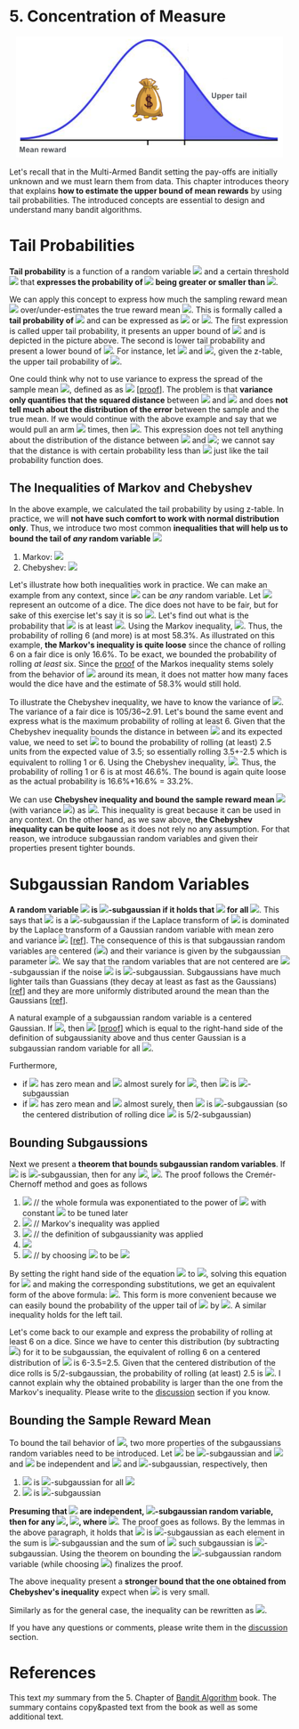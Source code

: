 # 5. Concentration of Measure
<center>
<img width="480" src="./assets/5_normal_distribution.png">
</center>

Let's recall that in the Multi-Armed Bandit setting the pay-offs are initially unknown and we must learn them from data. This chapter introduces theory that explains **how to estimate the upper bound of mean rewards** by using tail probabilities. The introduced concepts are essential to design and understand many bandit algorithms. 
 
# Tail Probabilities
 **Tail probability** is a function of a random variable <img src="https://render.githubusercontent.com/render/math?math=X"> and a certain threshold <img src="https://render.githubusercontent.com/render/math?math=\epsilon > 0"> that **expresses the probability of <img src="https://render.githubusercontent.com/render/math?math=X"> being greater or smaller than <img src="https://render.githubusercontent.com/render/math?math=\epsilon">**.  
 
 We can apply this concept to express how much the sampling reward mean <img src="https://render.githubusercontent.com/render/math?math=\hat{\mu}"> over/under-estimates the true reward mean <img src="https://render.githubusercontent.com/render/math?math=\mu">. This is formally called a **tail probability of <img src="https://render.githubusercontent.com/render/math?math=\hat{\mu} - \mu">** and can be expressed as <img src="https://render.githubusercontent.com/render/math?math=\mathbb{P}(\hat{\mu} \geq \mu \%2B \epsilon)"> or <img src="https://render.githubusercontent.com/render/math?math=\mathbb{P}(\hat{\mu} \leq \mu - \epsilon)">. The first expression is called upper tail probability, it presents an upper bound of <img src="https://render.githubusercontent.com/render/math?math=\hat{\mu}"> and is depicted in the picture above. The second is lower tail probability and present a lower bound of <img src="https://render.githubusercontent.com/render/math?math=\hat{\mu}">. For instance, let <img src="https://render.githubusercontent.com/render/math?math=X ~ \N(\mu,\sigma)"> and <img src="https://render.githubusercontent.com/render/math?math=\epsilon = 2\sigma">, given the z-table, the upper tail probability of <img src="https://render.githubusercontent.com/render/math?math=\mathbb{P}(\hat{\mu} \geq \mu %2B 2\sigma)=2.3\%25">. 
 
One could think why not to use variance to express the spread of the sample mean <img src="https://render.githubusercontent.com/render/math?math=\hat{\mu}">, defined as as <img src="https://render.githubusercontent.com/render/math?math=\mathbb{V}[\hat{\mu}] = \mathbb{E}[(\hat{\mu} - \mu)^2] =\dfrac{\sigma^2}{n}"> [[proof](https://youtu.be/7mYDHbrLEQo)]. The problem is that **variance only quantifies that the squared distance** between <img src="https://render.githubusercontent.com/render/math?math=\hat{\mu}"> and <img src="https://render.githubusercontent.com/render/math?math=\mu"> and does **not tell much about the distribution of the error** between the sample and the true mean. If we would continue with the above example and say that we would pull an arm <img src="https://render.githubusercontent.com/render/math?math=n=100"> times, then <img src="https://render.githubusercontent.com/render/math?math=\mathbb{V}[\hat{\mu}] = \dfrac{\sigma^2}{100}">. This expression does not tell anything about the distribution of the distance between <img src="https://render.githubusercontent.com/render/math?math=\hat{\mu}"> and <img src="https://render.githubusercontent.com/render/math?math=\mu">; we cannot say that the distance is with certain probability less than <img src="https://render.githubusercontent.com/render/math?math=\epsilon"> just like the tail probability function does.
 

## The Inequalities of Markov and Chebyshev
In the above example, we calculated the tail probability by using z-table. In practice, we will **not have such comfort to work with normal distribution only**. Thus, we introduce two most common **inequalities that will help us to bound the tail of *any* random variable <img src="https://render.githubusercontent.com/render/math?math=X">**
1. Markov: <img src="https://render.githubusercontent.com/render/math?math=\mathbb{P}(X \geq \epsilon) \leq \dfrac{\mathbb{E}[X]}{\epsilon}">     
1. Chebyshev: <img src="https://render.githubusercontent.com/render/math?math=\mathbb{P}(|X - \mathbb{E}[X]| \geq \epsilon) \leq \dfrac{\mathbb{V}[X]}{\epsilon^2}">

Let's illustrate how both inequalities work in practice. We can make an example from any context, since <img src="https://render.githubusercontent.com/render/math?math=X"> can be *any* random variable. Let <img src="https://render.githubusercontent.com/render/math?math=X"> represent an outcome of a dice. The dice does not have to be fair, but for sake of this exercise let's say it is so <img src="https://render.githubusercontent.com/render/math?math=\mathbb{E}[X]=3.5">. Let's find out what is the probability that <img src="https://render.githubusercontent.com/render/math?math=X"> is at least <img src="https://render.githubusercontent.com/render/math?math=\epsilon=6">. Using the Markov inequality, <img src="https://render.githubusercontent.com/render/math?math=\mathbb{P}(X \geq 6) \leq \dfrac{3.5}{6} = 58.3\%25">. Thus, the probability of rolling 6 (and more) is at most 58.3%. As illustrated on this example, **the Markov's inequality is quite loose** since the chance of rolling 6 on a fair dice is only 16.6%. To be exact, we bounded the probability of rolling *at least* six. Since the [proof](https://www.quora.com/What-is-an-intuitive-explanation-of-Markovs-inequality) of the Markos inequality stems solely from the behavior of <img src="https://render.githubusercontent.com/render/math?math=X"> around its mean, it does not matter how many faces would the dice have and the estimate of 58.3% would still hold.  
 
To illustrate the Chebyshev inequality, we have to know the variance of <img src="https://render.githubusercontent.com/render/math?math=X">. The variance of a fair dice is 105/36~2.91. Let's bound the same event and express what is the maximum probability of rolling at least 6. Given that the Chebyshev inequality bounds the distance in between <img src="https://render.githubusercontent.com/render/math?math=X"> and its expected value, we need to set <img src="https://render.githubusercontent.com/render/math?math=\epsilon=6-3.5=2.5"> to bound the probability of rolling (at least) 2.5 units from the expected value of 3.5; so essentially rolling 3.5+-2.5 which is equivalent to rolling 1 or 6. Using the Chebyshev inequality, <img src="https://render.githubusercontent.com/render/math?math=\mathbb{P}(|X - 3.5| \geq 2.5) \leq \dfrac{2.91}{2.5^2} = 46.6\%25">. Thus, the probability of rolling 1 or 6 is at most 46.6%. The bound is again quite loose as the actual probability is 16.6%+16.6% = 33.2%.

 
We can use **Chebyshev inequality and bound the sample reward mean <img src="https://render.githubusercontent.com/render/math?math=\hat{\mu}">** (with variance <img src="https://render.githubusercontent.com/render/math?math=\mathbb{V}[\hat{\mu}] =\dfrac{\sigma^2}{n}">) as <img src="https://render.githubusercontent.com/render/math?math=\mathbb{P}(|\hat{\mu} - \mu| \geq \epsilon) \leq \dfrac{\sigma^2}{n\epsilon^2}">. This inequality is great because it can be used in any context. On the other hand, as we saw above, **the Chebyshev inequality can be quite loose** as it does not rely no any assumption. For that reason, we introduce subgaussian random variables and given their properties present tighter bounds.  


# Subgaussian Random Variables
 **A random variable <img src="https://render.githubusercontent.com/render/math?math=X"> is <img src="https://render.githubusercontent.com/render/math?math=\sigma">-subgaussian if it holds that <img src="https://render.githubusercontent.com/render/math?math=\mathbb{E}[e^{\lambda X}] \leq e^{\lambda^2 \sigma^2 / 2}"> for all <img src="https://render.githubusercontent.com/render/math?math=\lambda \in \mathbb{R}">**. This says that <img src="https://render.githubusercontent.com/render/math?math=X"> is a <img src="https://render.githubusercontent.com/render/math?math=\sigma">-subgaussian if the Laplace transform of <img src="https://render.githubusercontent.com/render/math?math=X"> is dominated by the Laplace transform of a Gaussian random variable with mean zero and variance <img src="https://render.githubusercontent.com/render/math?math=\sigma^2"> [[ref](http://www.stat.cmu.edu/~arinaldo/36788/subgaussians.pdf)]. The consequence of this is that subgaussian random variables are centered (<img src="https://render.githubusercontent.com/render/math?math=\mathbb{E}[X]=0">) and their variance is given by the subgaussian parameter <img src="https://render.githubusercontent.com/render/math?math=\sigma">. We say that the random variables that are not centered are <img src="https://render.githubusercontent.com/render/math?math=\sigma">-subgaussian if the noise <img src="https://render.githubusercontent.com/render/math?math=X-\mathbb{E}[X]"> is <img src="https://render.githubusercontent.com/render/math?math=\sigma">-subgaussian. Subgaussians have much lighter tails than Guassians (they decay at least as fast as the Gaussians) [[ref](https://statisfaction.wordpress.com/2017/05/02/sub-gaussian-property-for-the-beta-distribution-part-1/)] and they are more uniformly distributed around the mean than the Gaussians [[ref](https://www.researchgate.net/figure/Examples-of-Gaussian-supergaussian-and-subgaussian-distributions-All-distributions_fig3_228661138)]. 

A natural example of a subgaussian random variable is a centered Gaussian. If <img src="https://render.githubusercontent.com/render/math?math=N(0, \sigma^2)">, then <img src="https://render.githubusercontent.com/render/math?math=\mathbb{E}[e^{\lambda X}] = e^{\sigma^2 \lambda^2 / 2}"> [[proof](https://ocw.mit.edu/courses/mathematics/18-s997-high-dimensional-statistics-spring-2015/lecture-notes/MIT18_S997S15_Chapter1.pdf)] which is equal to the right-hand side of the definition of subgaussianity above and thus center Gaussian is a subgaussian random variable for all <img src="https://render.githubusercontent.com/render/math?math=\sigma">. 


Furthermore, 
 * if <img src="https://render.githubusercontent.com/render/math?math=X"> has zero mean and <img src="https://render.githubusercontent.com/render/math?math=|X| \leq B"> almost surely for <img src="https://render.githubusercontent.com/render/math?math=B \geq 0">, then <img src="https://render.githubusercontent.com/render/math?math=X"> is <img src="https://render.githubusercontent.com/render/math?math=B">-subgaussian 
 * if <img src="https://render.githubusercontent.com/render/math?math=X"> has zero mean and <img src="https://render.githubusercontent.com/render/math?math=X \in [a,b]"> almost surely, then <img src="https://render.githubusercontent.com/render/math?math=X"> is <img src="https://render.githubusercontent.com/render/math?math=(b-a)/2">-subgaussian (so the centered distribution of rolling dice <img src="https://render.githubusercontent.com/render/math?math=X-E[X]"> is 5/2-subgaussian) 
 
 
## Bounding Subgaussions
Next we present a **theorem that bounds subgaussian random variables**. If <img src="https://render.githubusercontent.com/render/math?math=x"> is <img src="https://render.githubusercontent.com/render/math?math=\sigma">-subgaussian, then for any <img src="https://render.githubusercontent.com/render/math?math=\epsilon \geq 0">, <img src="https://render.githubusercontent.com/render/math?math=\mathbb{P}(X \geq \epsilon) \leq \exp(-\frac{\epsilon ^ 2}{2\sigma^2})">. The proof  follows the Cremér-Chernoff method and goes as follows
1. <img src="https://render.githubusercontent.com/render/math?math=\mathbb{P}(X \geq \epsilon) = \mathbb{P}(\exp(\lambda X) \geq \exp(\lambda \epsilon))"> // the whole formula was exponentiated to the power of <img src="https://render.githubusercontent.com/render/math?math=\exp(\lambda)"> with constant <img src="https://render.githubusercontent.com/render/math?math=\lambda > 0"> to be tuned later
1. <img src="https://render.githubusercontent.com/render/math?math=\leq \mathbb{E}[\exp(\lambda X)] \exp(-\lambda \epsilon)"> // Markov's inequality was applied
1. <img src="https://render.githubusercontent.com/render/math?math=\leq \exp(\frac{\lambda^2 \sigma^2}{2}) \exp(-\lambda\epsilon)"> // the definition of subgaussianity was applied
1. <img src="https://render.githubusercontent.com/render/math?math=\= \exp(\frac{\lambda^2 \sigma^2)}{2}-\lambda\epsilon)">
1. <img src="https://render.githubusercontent.com/render/math?math=\= \exp(-\frac{\epsilon^2}{2 \sigma^2})"> // by choosing <img src="https://render.githubusercontent.com/render/math?math=\lambda"> to be <img src="https://render.githubusercontent.com/render/math?math=\frac{\epsilon}{\sigma^2}">

By setting the right hand side of the equation <img src="https://render.githubusercontent.com/render/math?math=\exp(-\frac{\epsilon^2}{2\sigma^2})"> to <img src="https://render.githubusercontent.com/render/math?math=\delta">, solving this equation for <img src="https://render.githubusercontent.com/render/math?math=\epsilon"> and making the corresponding substitutions, we get an equivalent form of the above formula: <img src="https://render.githubusercontent.com/render/math?math=\mathbb{P}(X \geq \sqrt{2\sigma^2\log(1/\delta)}) \leq \delta">. This form is more convenient because we can easily bound the probability of the upper tail of <img src="https://render.githubusercontent.com/render/math?math=X"> by <img src="https://render.githubusercontent.com/render/math?math=\delta">. A similar inequality holds for the left tail.


Let's come back to our example and express the probability of rolling at least 6 on a dice. Since we have to center this distribution (by subtracting <img src="https://render.githubusercontent.com/render/math?math=E[X]">) for it to be subgaussian, the equivalent of rolling 6 on a centered distribution of  <img src="https://render.githubusercontent.com/render/math?math=X"> is 6-3.5=2.5. Given that the centered distribution of the dice rolls is 5/2-subgaussian, the probability of rolling (at least) 2.5 is <img src="https://render.githubusercontent.com/render/math?math=\mathbb{P}(X \geq 2.5) \leq \exp(-\frac{2.5 ^ 2}{2*(5/2)^2}) = 60.7\%25">. I cannot explain why the obtained probability is larger than the one from the Markov's inequality. Please write to the [discussion](https://github.com/azikoss/bandit_summaries/discussions/categories/5-concentration-of-measure) section if you know.   
 
## Bounding the Sample Reward Mean
To bound the tail behavior of <img src="https://render.githubusercontent.com/render/math?math=\hat{\mu} - \mu">, two more properties of the subgaussians random variables need to be introduced. Let <img src="https://render.githubusercontent.com/render/math?math=X"> be <img src="https://render.githubusercontent.com/render/math?math=\sigma">-subgaussian and <img src="https://render.githubusercontent.com/render/math?math=X_1"> and <img src="https://render.githubusercontent.com/render/math?math=X_2"> be independent and <img src="https://render.githubusercontent.com/render/math?math=\sigma_1"> and <img src="https://render.githubusercontent.com/render/math?math=\sigma_2">-subgaussian, respectively, then
1. <img src="https://render.githubusercontent.com/render/math?math=cX"> is <img src="https://render.githubusercontent.com/render/math?math=|c|\sigma">-subgaussian for all <img src="https://render.githubusercontent.com/render/math?math=c \in \mathbb{R}"> 
1. <img src="https://render.githubusercontent.com/render/math?math=X_1 \%2B X_2"> is <img src="https://render.githubusercontent.com/render/math?math=\sqrt{\sigma_1^2 \%2B \sigma_2^2}">-subgaussian 

 
**Presuming that <img src="https://render.githubusercontent.com/render/math?math=X_i - \mu"> are independent, <img src="https://render.githubusercontent.com/render/math?math=\sigma">-subgaussian random variable, then for any <img src="https://render.githubusercontent.com/render/math?math=\epsilon \geq 0">, <img src="https://render.githubusercontent.com/render/math?math=\mathbb{P}(\hat{\mu} - \mu \geq \epsilon) \leq \exp(-\frac{n\epsilon^2}{2\sigma^2})">, where <img src="https://render.githubusercontent.com/render/math?math=\hat{\mu} = \frac{1}{n}\sum_{t=1}^{n} X_t">**. The proof goes as follows. By the lemmas in the above paragraph, it holds that <img src="https://render.githubusercontent.com/render/math?math=\hat{\mu} - \mu = \sum_{t=1}^{n} (X_i - \mu)/n"> is <img src="https://render.githubusercontent.com/render/math?math=\sigma/\sqrt{n}">-subgaussian as each element in the sum is <img src="https://render.githubusercontent.com/render/math?math=\sigma/n">-subgaussian and the sum of <img src="https://render.githubusercontent.com/render/math?math=n"> such subgaussian is <img src="https://render.githubusercontent.com/render/math?math=\sqrt{n \frac{\sigma^2}{n^2}} = \sigma/\sqrt{n}">-subgaussian. Using the theorem on bounding the <img src="https://render.githubusercontent.com/render/math?math=\sigma/\sqrt{n}">-subgaussian random variable (while choosing <img src="https://render.githubusercontent.com/render/math?math=\lambda=\frac{\epsilon n}{\sigma^2}">) finalizes the proof. 
 

The above inequality present a **stronger bound that the one obtained from Chebyshev's inequality** expect when <img src="https://render.githubusercontent.com/render/math?math=\epsilon"> is very small.

Similarly as for the general case, the inequality can be rewritten as <img src="https://render.githubusercontent.com/render/math?math=\mathbb{P}(\hat{\mu} \geq \mu \%2B \sqrt{\frac{2\sigma^2\log(1/\delta)}{n}}) \leq \delta">.


If you have any questions or comments, please write them in the [discussion](https://github.com/azikoss/bandit_summaries/discussions/categories/5-concentration-of-measure) section. 

# References
This text *my* summary from the 5. Chapter of [Bandit Algorithm](https://tor-lattimore.com/downloads/book/book.pdf) book. The summary contains copy&pasted text from the book as well as some additional text. 
